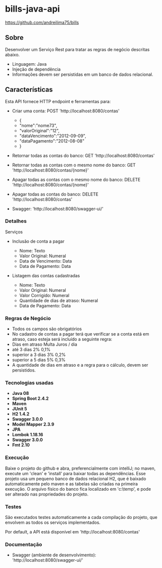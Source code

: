 # bills-java-api
https://github.com/andreilima75/bills

## Sobre

Desenvolver um Serviço Rest para tratar as regras de negócio descritas abaixo.
- Linguagem: Java
- Injeção de dependência
- Informações devem ser persistidas em um banco de dados relacional.

## Características

Esta API fornece HTTP endpoint e ferramentas para:

* Criar uma conta: POST 'http://localhost:8080/contas'
  * {
  * "nome":"nome73",
  * "valorOriginal":"12",
  * "dataVencimento":"2012-09-09",
  * "dataPagamento":"2012-08-08"
  * }
  
* Retornar todas as contas do banco: GET 'http://localhost:8080/contas'
* Retornar todas as contas com o mesmo nome do banco: GET 'http://localhost:8080/contas/{nome}'
* Apagar todas as contas com o mesmo nome do banco: DELETE 'http://localhost:8080/contas/{nome}'
* Apagar todas as contas do banco: DELETE 'http://localhost:8080/contas'
* Swagger: 'http://localhost:8080/swagger-ui/'

### Detalhes

Serviços

* Inclusão de conta a pagar
  * Nome: Texto
  * Valor Original: Numeral
  * Data de Vencimento: Data
  * Data de Pagamento: Data
    
* Listagem das contas cadastradas
    * Nome: Texto
    * Valor Original: Numeral
    * Valor Corrigido: Numeral
    * Quantidade de dias de atraso: Numeral
    * Data de Pagamento: Data

 
### Regras de Negócio

* Todos os campos são obrigatórios
* No cadastro de contas a pagar terá que verificar se a conta está em atraso, caso esteja será incluído a seguinte
regra:
* Dias em atraso Multa Juros / dia
* até 3 dias 2% 0,1%
* superior a 3 dias 3% 0,2%
* superior a 5 dias 5% 0,3%
* A quantidade de dias em atraso e a regra para o cálculo, devem ser persistidos.
    
### Tecnologias usadas


* **Java 08**
* **Spring Boot 2.4.2**
* **Maven**
* **JUnit 5**
* **H2 1.4.2**
* **Swagger 3.0.0**
* **Model Mapper 2.3.9**
* **JPA**
* **Lombok 1.18.16**
* **Swagger 3.0.0**
* **Fmt 2.10**


### Execução

Baixe o projeto do github e abra, preferencialmente com intelliJ; no maven, 
execute um 'clean' e 'install' para baixar todas as dependências.
Esse projeto usa um pequeno banco de dados relacional H2, que é baixado automaticamente pelo maven e as tabelas são criadas na 
primeira execução. O arquivo físico do banco fica localizado em 'c:\temp', e pode ser alterado 
nas propriedades do projeto.

### Testes

São executados testes automaticamente a cada compilação do projeto, que envolvem as 
todos os serviços implementados.

Por default, a API está disponível em 'http://localhost:8080/contas'

### Documentação

* Swagger (ambiente de desenvolvimento): 'http://localhost:8080/swagger-ui/'


